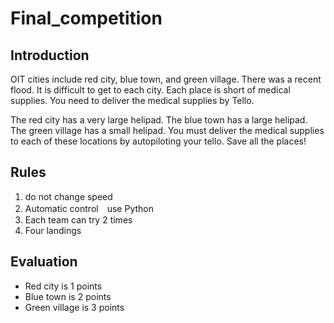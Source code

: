 # Final_competition

## Introduction
OIT cities include red city, blue town, and green village. There was a recent flood.
It is difficult to get to each city. 
Each place is short of medical supplies. 
You need to deliver the medical supplies by Tello.

The red city has a very large helipad. The blue town has a large helipad. The green village has a small helipad.
You must deliver the medical supplies to each of these locations by autopiloting your tello. Save all the places!

## Rules
1. do not change speed
2. Automatic control　use Python
3. Each team can try 2 times
4. Four landings

## Evaluation
- Red city is 1 points
- Blue town is 2 points 
- Green village is 3 points

